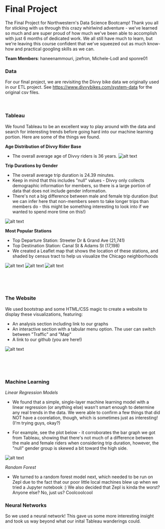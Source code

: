 # Final Project
The Final Project for Northwestern's Data Science Bootcamp! Thank you all for sticking with us through this crazy whirlwind adventure -  we've learned so much and are super proud of how much we've been able to accomplish with just 6 months of dedicated work. We all still have much to learn, but we're leaving this course confident that we've squeezed out as much know-how and practical googling skills as we can.

__Team Members__: haneenammouri, jzefron, Michele-Lodl and sponre01

### Data
For our final project, we are revisiting the Divvy bike data we originally used in our ETL project. See https://www.divvybikes.com/system-data for the original csv files.
<br>
<br>
<br>
### Tableau
We found Tableau to be an excellent way to play around with the data and search for interesting trends before going hard into our machine learning portion. Here are some of the things we found.

__Age Distribution of Divvy Rider Base__  
- The overall average age of Divvy riders is 36 years.
![alt text](https://github.com/sponre01/Final_Project/blob/master/charts/Age_distribution.PNG)

__Trip Durations by Gender__  
- The overall average trip duration is 24.39 minutes.
- Keep in mind that this includes "null" values - Divvy only collects demographic information for members, so there is a large portion of data that does not include gender information.
- There's not a big difference between male and female trip duration (but we can infer here that non-members seem to take longer trips than members do - this might be something interesting to look into if we wanted to spend more time on this!)

![alt text](https://github.com/sponre01/Final_Project/blob/master/charts/Trip_duration_vs_gender_including_nulls.PNG)

__Most Popular Stations__  
- Top Departure Station: Streeter Dr & Grand Ave (21,741)
- Top Destination Station: Canal St & Adams St (17,198)
- We created a Leaflet map that shows the location of these stations, and shaded by census tract to help us visualize the Chicago neighborhoods

![alt text](https://github.com/sponre01/Final_Project/blob/master/charts/Top_20_Departures.PNG)
![alt text](https://github.com/sponre01/Final_Project/blob/master/charts/Top_20_Destinations.PNG)
![alt text](https://github.com/sponre01/Final_Project/blob/master/charts/map_example.PNG)

<br>
<br>
<br>

### The Website
We used bootstrap and some HTML/CSS magic to create a website to display these visualizations, featuring:
- An analysis section including link to our graphs
- An interactive section with a tabular menu option. The user can switch between "Traffic" and "Map"
- A link to our github (you are here!)

![alt text](https://github.com/sponre01/Final_Project/blob/master/charts/Website_view_1.PNG)

<br>
<br>
<br>

### Machine Learning

_Linear Regression Models_
- We found that a simple, single-layer machine learning model with a linear regression (or anything else) wasn't smart enough to determine any real trends in the data. We were able to confirm a few things that did NOT have a coorelation, though, which is sometimes just as interesting! (I'm trying guys, okay?)

- For example, see the plot below - it corroborates the bar graph we got from Tableau, showing that there's not much of a difference between the male and female riders when considering trip duration, however, the "null" gender group is skewed a bit toward the high side.

![alt text](https://github.com/sponre01/Final_Project/blob/master/charts/GenderVSduration.png)

_Random Forest_
- We turned to a random forest model next, which needed to be run on Zepl due to the fact that our poor little local machines blew up when we tried a Jupyter notebook :) We also decided that Zepl is kinda the worst? Anyone else? No, just us? Coolcoolcool

### Neural Networks
So we used a neural network! This gave us some more interesting insight and took us way beyond what our inital Tableau wanderings could.
